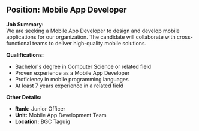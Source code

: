 ## **Position: Mobile App Developer**

**Job Summary:**  
We are seeking a Mobile App Developer to design and develop mobile applications for our organization. The candidate will collaborate with cross-functional teams to deliver high-quality mobile solutions.

**Qualifications:**  
- Bachelor's degree in Computer Science or related field
- Proven experience as a Mobile App Developer
- Proficiency in mobile programming languages
- At least 7 years experience in a related field

**Other Details:**
- **Rank:** Junior Officer
- **Unit:** Mobile App Development Team
- **Location:** BGC Taguig
